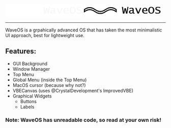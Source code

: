 ![WaveOS](/GithubResources/WaveLight.png#gh-dark-mode-only)
![WaveOS](/GithubResources/WaveDark.png#gh-light-mode-only)
<hr>
WaveOS is a grpahically advanced OS that has taken the most minimalistic UI approach, best for lightweight use.

## Features:
- GUI Background
- Window Manager
- Top Menu
- Global Menu (inside the Top Menu)
- MacOS cursor (because why not?)
- VBECanvas (uses @CrystalDevelopment's ImprovedVBE)
- Graphical Widgets
  - Buttons
  - Labels

### Note: WaveOS has unreadable code, so read at your own risk!
